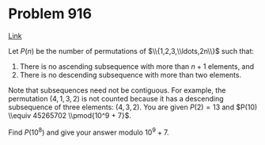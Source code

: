 # Problem 916

[Link](https://projecteuler.net/problem=916)

Let $P(n)$ be the number of permutations of $\\{1,2,3,\\ldots,2n\\}$ such that:  
1. There is no ascending subsequence with more than $n+1$ elements, and  
2. There is no descending subsequence with more than two elements. 

Note that subsequences need not be contiguous. For example, the permutation $(4,1,3,2)$ is not counted because it has a descending subsequence of three elements: $(4,3,2)$. You are given $P(2)=13$ and $P(10) \\equiv 45265702 \\pmod{10^9 + 7}$.

Find $P(10^8)$ and give your answer modulo $10^9 + 7$.
